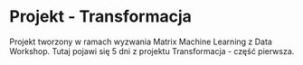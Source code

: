 # Projekt - Transformacja

Projekt tworzony w ramach wyzwania Matrix Machine Learning z Data Workshop.
Tutaj pojawi się 5 dni z projektu Transformacja - część pierwsza.

